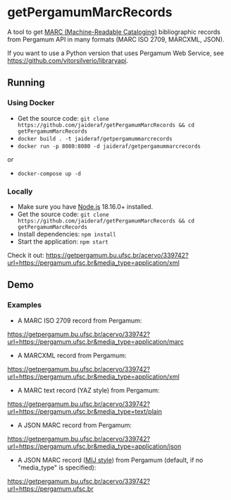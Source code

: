 # getPergamumMarcRecords

A tool to get [MARC (Machine-Readable Cataloging)](https://en.wikipedia.org/wiki/MARC_standards) bibliographic records from Pergamum API in many formats (MARC ISO 2709, MARCXML, JSON).

If you want to use a Python version that uses Pergamum Web Service, see https://github.com/vitorsilverio/libraryapi.

## Running

### Using Docker

- Get the source code: `git clone https://github.com/jaideraf/getPergamumMarcRecords && cd getPergamumMarcRecords`
- `docker build . -t jaideraf/getpergamummarcrecords`
- `docker run -p 8080:8080 -d jaideraf/getpergamummarcrecords`

or

- `docker-compose up -d`

### Locally

- Make sure you have [Node.js](https://nodejs.org/) 18.16.0+ installed.
- Get the source code: `git clone https://github.com/jaideraf/getPergamumMarcRecords && cd getPergamumMarcRecords`
- Install dependencies: `npm install`
- Start the application: `npm start`

Check it out: https://getpergamum.bu.ufsc.br/acervo/339742?url=https://pergamum.ufsc.br&media_type=application/xml

## Demo

### Examples

- A MARC ISO 2709 record from Pergamum:

<https://getpergamum.bu.ufsc.br/acervo/339742?url=https://pergamum.ufsc.br&media_type=application/marc>

- A MARCXML record from Pergamum:

<https://getpergamum.bu.ufsc.br/acervo/339742?url=https://pergamum.ufsc.br&media_type=application/xml>

- A MARC text record (YAZ style) from Pergamum:

<https://getpergamum.bu.ufsc.br/acervo/339742?url=https://pergamum.ufsc.br&media_type=text/plain>

- A JSON MARC record from Pergamum:

<https://getpergamum.bu.ufsc.br/acervo/339742?url=https://pergamum.ufsc.br&media_type=application/json>

- A JSON MARC record ([MIJ style](https://github.com/marc4j/marc4j/wiki/MARC-in-JSON-Description)) from Pergamum (default, if no "media_type" is specified):

<https://getpergamum.bu.ufsc.br/acervo/339742?url=https://pergamum.ufsc.br>
